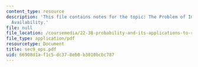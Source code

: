 ```yaml
---
content_type: resource
description: 'This file contains notes for the topic: The Problem of Improving Operational
  Availability.'
file: null
file_location: /coursemedia/22-38-probability-and-its-applications-to-reliability-quality-control-and-risk-assessment-fall-2005/66908d1af1c5dc378eb0b3010bcbc787_sec9_ops.pdf
file_type: application/pdf
resourcetype: Document
title: sec9_ops.pdf
uid: 66908d1a-f1c5-dc37-8eb0-b3010bcbc787
---
```

